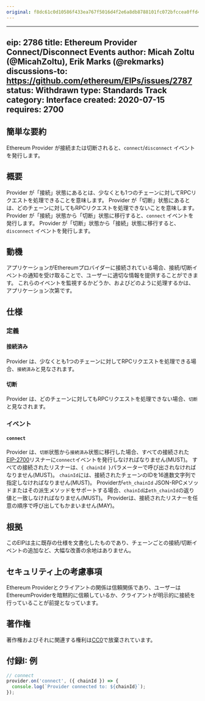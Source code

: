 ```yaml
---
original: f8dc61c0d10586f433ea767f5016d4f2e6a8db8788101fc072bfccea0ffd43a7
---
```


---
eip: 2786
title: Ethereum Provider Connect/Disconnect Events
author: Micah Zoltu (@MicahZoltu), Erik Marks (@rekmarks)
discussions-to: https://github.com/ethereum/EIPs/issues/2787
status: Withdrawn
type: Standards Track
category: Interface
created: 2020-07-15
requires: 2700
---

## 簡単な要約

Ethereum Provider が接続または切断されると、`connect`/`disconnect` イベントを発行します。

## 概要

Provider が「接続」状態にあるとは、少なくとも1つのチェーンに対してRPCリクエストを処理できることを意味します。
Provider が「切断」状態にあるとは、どのチェーンに対してもRPCリクエストを処理できないことを意味します。
Provider が「接続」状態から「切断」状態に移行すると、`connect` イベントを発行します。
Provider が「切断」状態から「接続」状態に移行すると、`disconnect` イベントを発行します。

## 動機

アプリケーションがEthereumプロバイダーに接続されている場合、接続/切断イベントの通知を受け取ることで、ユーザーに適切な情報を提供することができます。
これらのイベントを監視するかどうか、およびどのように処理するかは、アプリケーション次第です。

## 仕様

### 定義

#### 接続済み

Provider は、少なくとも1つのチェーンに対してRPCリクエストを処理できる場合、`接続済み`と見なされます。

#### 切断

Provider は、どのチェーンに対してもRPCリクエストを処理できない場合、`切断`と見なされます。

### イベント

#### `connect`

Provider は、`切断`状態から`接続済み`状態に移行した場合、すべての接続された[EIP-2700](./eip-2700.md)リスナーに`connect`イベントを発行しなければなりません(MUST)。
すべての接続されたリスナーは、`{ chainId }`パラメーターで呼び出されなければなりません(MUST)。
`chainId`には、接続されたチェーンのIDを16進数文字列で指定しなければなりません(MUST)。
Providerが`eth_chainId` JSON-RPCメソッドまたはその派生メソッドをサポートする場合、`chainId`は`eth_chainId`の返り値と一致しなければなりません(MUST)。
Providerは、接続されたリスナーを任意の順序で呼び出してもかまいません(MAY)。

## 根拠

このEIPは主に既存の仕様を文書化したものであり、チェーンごとの接続/切断イベントの追加など、大幅な改善の余地はありません。

## セキュリティ上の考慮事項

Ethereum Providerとクライアントの関係は信頼関係であり、ユーザーはEthereumProviderを暗黙的に信頼しているか、クライアントが明示的に接続を行っていることが前提となっています。

## 著作権

著作権およびそれに関連する権利は[CC0](../LICENSE.md)で放棄されています。

## 付録I: 例

```javascript
// connect
provider.on('connect', ({ chainId }) => {
  console.log(`Provider connected to: ${chainId}`);
});
```